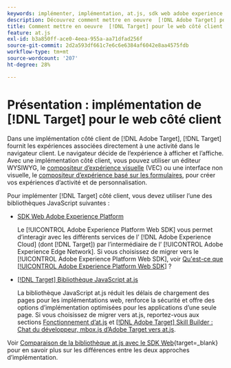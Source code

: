 ```yaml
---
keywords: implémenter, implémentation, at.js, sdk web adobe experience platform, sdk web aep
description: Découvrez comment mettre en oeuvre  [!DNL Adobe Target] pour le web côté client à l’aide de [!DNL Adobe Experience Platform Web SDK]  (SDK Web AEP) ou de la bibliothèque JavaScript at.js.
title: Comment mettre en oeuvre  [!DNL Target] pour le web côté client
feature: at.js
exl-id: b3a850ff-ace0-4eea-955a-aa71dfad256f
source-git-commit: 2d2a593df661c7e6c6e6384af6042e8aa4575fdb
workflow-type: tm+mt
source-wordcount: '207'
ht-degree: 28%

---
```


# Présentation : implémentation de [!DNL Target] pour le web côté client

Dans une implémentation côté client de [!DNL Adobe Target], [!DNL Target] fournit les expériences associées directement à une activité dans le navigateur client. Le navigateur décide de l’expérience à afficher et l’affiche. Avec une implémentation côté client, vous pouvez utiliser un éditeur WYSIWYG, le [compositeur d’expérience visuelle](https://experienceleague.adobe.com/docs/target/using/experiences/vec/visual-experience-composer.html?lang=fr) (VEC) ou une interface non visuelle, le [compositeur d’expérience basé sur les formulaires](https://experienceleague.adobe.com/docs/target/using/experiences/form-experience-composer.html?lang=fr), pour créer vos expériences d’activité et de personnalisation.

Pour implémenter [!DNL Target] côté client, vous devez utiliser l’une des bibliothèques JavaScript suivantes :

* [SDK Web Adobe Experience Platform](/help/dev/implement/client-side/aep-web-sdk.md)

  Le [!UICONTROL Adobe Experience Platform Web SDK] vous permet d’interagir avec les différents services de l’ [!DNL Adobe Experience Cloud] (dont [!DNL Target]) par l’intermédiaire de l’ [!UICONTROL Adobe Experience Edge Network]. Si vous choisissez de migrer vers le [!UICONTROL Adobe Experience Platform Web SDK], voir [Qu&#39;est-ce que [!UICONTROL Adobe Experience Platform Web SDK]](/help/dev/implement/client-side/aep-web-sdk.md) ?

* [[!DNL Target] Bibliothèque JavaScript at.js](/help/dev/implement/client-side/atjs/how-atjs-works/overview.md)

  La bibliothèque JavaScript at.js réduit les délais de chargement des pages pour les implémentations web, renforce la sécurité et offre des options d’implémentation optimisées pour les applications d’une seule page. Si vous choisissez de migrer vers at.js, reportez-vous aux sections [Fonctionnement d’at.js](/help/dev/implement/client-side/atjs/how-atjs-works/overview.md) et [[!DNL Adobe Target] Skill Builder : Chat du développeur, mbox.js d’Adobe Target vers at.js](https://seminars.adobeconnect.com/ptdo6mfo6qn6/?proto=true).


Voir [Comparaison de la bibliothèque at.js avec le SDK Web](https://experienceleague.adobe.com/fr/docs/experience-platform/web-sdk/personalization/adobe-target/web-sdk-atjs-comparison){target=_blank} pour en savoir plus sur les différences entre les deux approches d’implémentation.